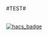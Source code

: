 ######
#TEST#
######

[![hacs_badge](https://img.shields.io/badge/HACS-Custom-orange.svg?style=for-the-badge)](https://github.com/custom-components/hacs)
